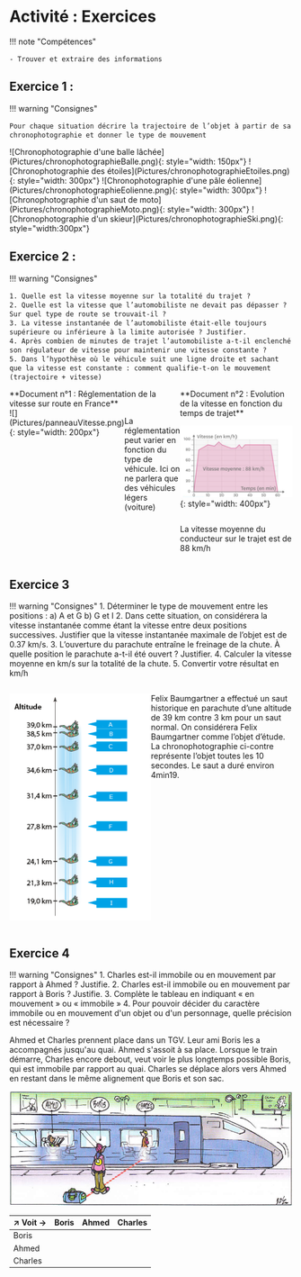 # Activité : Exercices

!!! note "Compétences"

    - Trouver et extraire des informations 




## Exercice 1 :

!!! warning "Consignes"

    Pour chaque situation décrire la trajectoire de l’objet à partir de sa chronophotographie et donner le type de mouvement

<div markdown style="display:flex; flex-wrap: wrap;">
![Chronophotographie d'une balle lâchée](Pictures/chronophotographieBalle.png){: style="width: 150px"}
 ![Chronophotographie des étoiles](Pictures/chronophotographieEtoiles.png){: style="width: 300px"} 
 ![Chronophotographie d'une pâle éolienne](Pictures/chronophotographieEolienne.png){: style="width: 300px"} 
 ![Chronophotographie d'un saut de moto](Pictures/chronophotographieMoto.png){: style="width: 300px"}
  ![Chronophotographie d'un skieur](Pictures/chronophotographieSki.png){: style="width:300px"}

</div>

## Exercice 2 :


!!! warning "Consignes"

    1. Quelle est la vitesse moyenne sur la totalité du trajet ?
    2. Quelle est la vitesse que l’automobiliste ne devait pas dépasser ? Sur quel type de route se trouvait-il ?
    3. La vitesse instantanée de l’automobiliste était-elle toujours supérieure ou inférieure à la limite autorisée ? Justifier.
    4. Après combien de minutes de trajet l’automobiliste a-t-il enclenché son régulateur de vitesse pour maintenir une vitesse constante ?
    5. Dans l’hypothèse où le véhicule suit une ligne droite et sachant que la vitesse est constante : comment qualifie-t-on le mouvement (trajectoire + vitesse)

<div markdown style="display:flex; flex-direction:row";>
<div markdown style="display:flex; flex-direction:column";>
**Document n°1 : Réglementation de la vitesse sur route en France**

<div markdown style="display:flex; flex-direction:row";>
![](Pictures/panneauVitesse.png){: style="width: 200px"}

<div markdown style="display:flex; flex-direction:column";>

La réglementation peut varier en fonction du type de véhicule. Ici on ne parlera que des véhicules légers (voiture)
</div>
</div>
</div>
<div markdown style="display:flex; flex-direction:column";>
**Document n°2 : Evolution de la vitesse en fonction du temps de trajet**

![](Pictures/graphVitesseVoiture.png){: style="width: 400px"}

La vitesse moyenne du conducteur sur le trajet est de 88 km/h
</div>
</div>

## Exercice 3

!!! warning "Consignes"
    1. Déterminer le type de mouvement entre les positions :
        a) A et G
        b) G et I
    2. Dans cette situation, on considérera la vitesse instantanée comme étant la vitesse entre deux positions successives. Justifier que la vitesse instantanée maximale de l’objet est de 0.37 km/s.
    3. L’ouverture du parachute entraîne le freinage de la chute. À quelle position le parachute a-t-il été ouvert ? Justifier.
    4. Calculer la vitesse moyenne en km/s sur la totalité de la chute.
    5. Convertir votre résultat en km/h

<div markdown style="display:flex; flex-direction:row";>

<div markdown style="flex: 1 1 0; flex-direction:column";>

![](Pictures/chronophotographieParachute.png)

</div>

<div markdown style="flex: 1 1 0; flex-direction:column";>


Felix Baumgartner a effectué un saut historique en parachute d’une altitude de 39 km contre 3 km pour un saut normal. On considérera Felix Baumgartner comme l’objet d’étude. La chronophotographie ci-contre représente l’objet toutes les 10 secondes. Le saut a duré environ 4min19.

</div>
</div>


## Exercice 4

!!! warning "Consignes"
    1. Charles est-il immobile ou en mouvement par rapport à Ahmed ? Justifie.
    2. Charles est-il immobile ou en mouvement par rapport à Boris ? Justifie.
    3. Complète le tableau en indiquant « en mouvement » ou « immobile »
    4. Pour pouvoir décider du caractère immobile ou en mouvement d'un objet ou d'un personnage, quelle précision est nécessaire ?

Ahmed et Charles prennent place dans un TGV. Leur ami Boris les a accompagnés jusqu'au quai. Ahmed s'assoit à sa place. Lorsque le train démarre, Charles encore debout, veut voir le plus longtemps possible Boris, qui est immobile par rapport au quai. Charles se déplace alors vers Ahmed en restant dans le même alignement que Boris et son sac.

![](Pictures/dessinreferentielTrain.png)


 | ↗ Voit → |   Boris |  Ahmed  |Charles|
 | -----------| -------| -------| ---------|
  |Boris    |          |         | |
 |  Ahmed         |          |         | |               
 |  Charles        |          |         | |              
